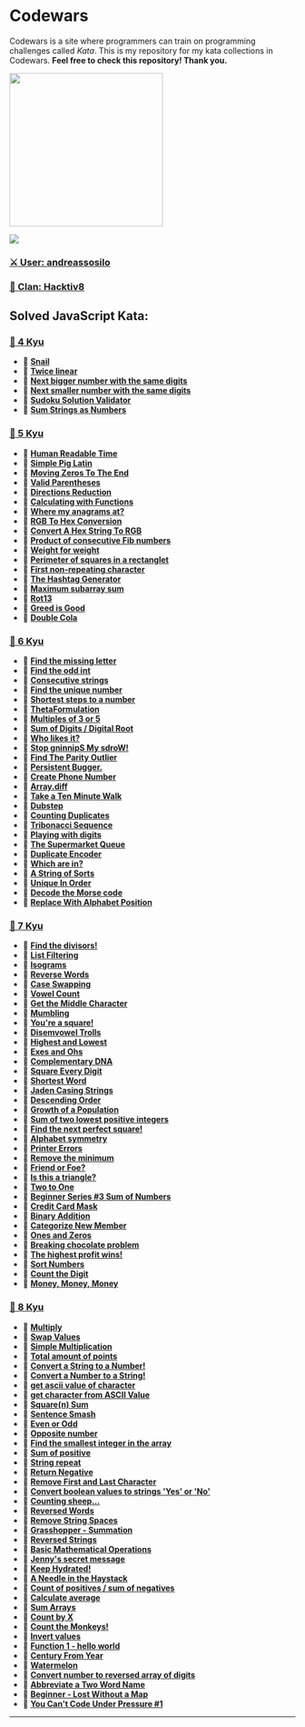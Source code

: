 # Codewars
Codewars is a site where programmers can train on programming challenges called *Kata*. This is my repository for my kata collections in Codewars. **Feel free to check this repository! Thank you.**

<img height="270" src="https://miro.medium.com/max/1050/1*a9L7ZZhi8hIAJmWXmSaPXw.png">

[<img src="https://www.codewars.com/users/andreassosilo/badges/large">](https://www.codewars.com/users/andreassosilo/)

### [:crossed_swords: User: andreassosilo ](https://www.codewars.com/users/andreassosilo/)  
### [:fox_face: Clan: Hacktiv8 ](https://www.codewars.com/users/andreassosilo/)

## Solved JavaScript Kata:
### [:open_file_folder: 4 Kyu](https://github.com/andreassosilo/codewars/tree/master/JavaScript/4kyu)
- :cherry_blossom:
[**Snail**](https://github.com/andreassosilo/codewars/blob/master/JavaScript/4kyu/snail.js)
- :cherry_blossom:
[**Twice linear**](https://github.com/andreassosilo/codewars/blob/master/JavaScript/4kyu/twiceLinear.js)
- :cherry_blossom:
[**Next bigger number with the same digits**](https://github.com/andreassosilo/codewars/blob/master/JavaScript/4kyu/nextBiggerNumber.js)
- :cherry_blossom:
[**Next smaller number with the same digits**](https://github.com/andreassosilo/codewars/blob/master/JavaScript/4kyu/nextSmallerNumber.js)
- :cherry_blossom:
[**Sudoku Solution Validator**](https://github.com/andreassosilo/codewars/blob/master/JavaScript/4kyu/sudokuSolutionValidator.js)
- :cherry_blossom:
[**Sum Strings as Numbers**](https://github.com/andreassosilo/codewars/blob/master/JavaScript/4kyu/sumStringAsNumbers.js)

### [:open_file_folder: 5 Kyu](https://github.com/andreassosilo/codewars/tree/master/JavaScript/5kyu)
- :cherry_blossom:
[**Human Readable Time**](https://github.com/andreassosilo/codewars/blob/master/JavaScript/5kyu/readableTime.js)
- :cherry_blossom:
[**Simple Pig Latin**](https://github.com/andreassosilo/codewars/blob/master/JavaScript/5kyu/pigLatin.js)
- :cherry_blossom:
[**Moving Zeros To The End**](https://github.com/andreassosilo/codewars/blob/master/JavaScript/5kyu/movingZeroToEnd.js)
- :cherry_blossom:
[**Valid Parentheses**](https://github.com/andreassosilo/codewars/blob/master/JavaScript/5kyu/validParentheses.js)
- :cherry_blossom:
[**Directions Reduction**](https://github.com/andreassosilo/codewars/blob/master/JavaScript/5kyu/directionsReduction.js)
- :cherry_blossom:
[**Calculating with Functions**](https://github.com/andreassosilo/codewars/blob/master/JavaScript/5kyu/calculatingFunctions.js)
- :cherry_blossom:
[**Where my anagrams at?**](https://github.com/andreassosilo/codewars/blob/master/JavaScript/5kyu/whereMyAnagram.js)
- :cherry_blossom:
[**RGB To Hex Conversion**](https://github.com/andreassosilo/codewars/blob/master/JavaScript/5kyu/rgbToHex.js)
- :cherry_blossom:
[**Convert A Hex String To RGB**](https://github.com/andreassosilo/codewars/blob/master/JavaScript/5kyu/hexToRGB.js)
- :cherry_blossom:
[**Product of consecutive Fib numbers**](https://github.com/andreassosilo/codewars/blob/master/JavaScript/5kyu/productOfFibNum.js)
- :cherry_blossom:
[**Weight for weight**](https://github.com/andreassosilo/codewars/blob/master/JavaScript/5kyu/weightForWeight.js)
- :cherry_blossom:
[**Perimeter of squares in a rectanglet**](https://github.com/andreassosilo/codewars/blob/master/JavaScript/5kyu/perimeterSquareRectangle.js)
- :cherry_blossom:
[**First non-repeating character**](https://github.com/andreassosilo/codewars/blob/master/JavaScript/5kyu/nonRepeatingChar.js)
- :cherry_blossom:
[**The Hashtag Generator**](https://github.com/andreassosilo/codewars/blob/master/JavaScript/5kyu/hashtagGenerator.js)
- :cherry_blossom:
[**Maximum subarray sum**](https://github.com/andreassosilo/codewars/blob/master/JavaScript/5kyu/maxSubarraySum.js)
- :cherry_blossom:
[**Rot13**](https://github.com/andreassosilo/codewars/blob/master/JavaScript/5kyu/rot13.js)
- :cherry_blossom:
[**Greed is Good**](https://github.com/andreassosilo/codewars/blob/master/JavaScript/5kyu/greedIsGood.js)
- :cherry_blossom:
[**Double Cola**](https://github.com/andreassosilo/codewars/blob/master/JavaScript/5kyu/doubleCola.js)

### [:open_file_folder: 6 Kyu](https://github.com/andreassosilo/codewars/tree/master/JavaScript/6kyu)
- :cherry_blossom:
[**Find the missing letter**](https://github.com/andreassosilo/codewars/blob/master/JavaScript/6kyu/missingLetter.js)
- :cherry_blossom:
[**Find the odd int**](https://github.com/andreassosilo/codewars/blob/master/JavaScript/6kyu/findOddInt.js)
- :cherry_blossom:
[**Consecutive strings**](https://github.com/andreassosilo/codewars/blob/master/JavaScript/6kyu/consecutiveStrings.js)
- :cherry_blossom:
[**Find the unique number**](https://github.com/andreassosilo/codewars/blob/master/JavaScript/6kyu/uniqueNumber.js)
- :cherry_blossom:
[**Shortest steps to a number**](https://github.com/andreassosilo/codewars/blob/master/JavaScript/6kyu/shortestStepsNumber.js)
- :cherry_blossom:
[**ThetaFormulation**](https://github.com/andreassosilo/codewars/blob/master/JavaScript/6kyu/thetaFormulation.js)
- :cherry_blossom:
[**Multiples of 3 or 5**](https://github.com/andreassosilo/codewars/blob/master/JavaScript/6kyu/multiple3Or5.js)
- :cherry_blossom:
[**Sum of Digits / Digital Root**](https://github.com/andreassosilo/codewars/blob/master/JavaScript/6kyu/digitalRoot.js)
- :cherry_blossom:
[**Who likes it?**](https://github.com/andreassosilo/codewars/blob/master/JavaScript/6kyu/whoLikesIt.js)
- :cherry_blossom:
[**Stop gninnipS My sdroW!**](https://github.com/andreassosilo/codewars/blob/master/JavaScript/6kyu/stopGninnipSMysdroW.js)
- :cherry_blossom:
[**Find The Parity Outlier**](https://github.com/andreassosilo/codewars/blob/master/JavaScript/6kyu/findParityOutlier.js)
- :cherry_blossom:
[**Persistent Bugger.**](https://github.com/andreassosilo/codewars/blob/master/JavaScript/6kyu/persistentBugger.js)
- :cherry_blossom:
[**Create Phone Number**](https://github.com/andreassosilo/codewars/blob/master/JavaScript/6kyu/createPhoneNumber.js)
- :cherry_blossom:
[**Array.diff**](https://github.com/andreassosilo/codewars/blob/master/JavaScript/6kyu/arrayDiff.js)
- :cherry_blossom:
[**Take a Ten Minute Walk**](https://github.com/andreassosilo/codewars/blob/master/JavaScript/6kyu/takeTenMinuteWalk.js)
- :cherry_blossom:
[**Dubstep**](https://github.com/andreassosilo/codewars/blob/master/JavaScript/6kyu/dubstep.js)
- :cherry_blossom:
[**Counting Duplicates**](https://github.com/andreassosilo/codewars/blob/master/JavaScript/6kyu/countingDuplicates.js)
- :cherry_blossom:
[**Tribonacci Sequence**](https://github.com/andreassosilo/codewars/blob/master/JavaScript/6kyu/tribonacciSequence.js)
- :cherry_blossom:
[**Playing with digits**](https://github.com/andreassosilo/codewars/blob/master/JavaScript/6kyu/playingWithDigits.js)
- :cherry_blossom:
[**The Supermarket Queue**](https://github.com/andreassosilo/codewars/blob/master/JavaScript/6kyu/supermarketQueue.js)
- :cherry_blossom:
[**Duplicate Encoder**](https://github.com/andreassosilo/codewars/blob/master/JavaScript/6kyu/duplicateEncoder.js)
- :cherry_blossom:
[**Which are in?**](https://github.com/andreassosilo/codewars/blob/master/JavaScript/6kyu/whichAreIn.js)
- :cherry_blossom:
[**A String of Sorts**](https://github.com/andreassosilo/codewars/blob/master/JavaScript/6kyu/aStringOfSorts.js)
- :cherry_blossom:
[**Unique In Order**](https://github.com/andreassosilo/codewars/blob/master/JavaScript/6kyu/uniqueInOrder.js)
- :cherry_blossom:
[**Decode the Morse code**](https://github.com/andreassosilo/codewars/blob/master/JavaScript/6kyu/decodeTheMorseCode.js)
- :cherry_blossom:
[**Replace With Alphabet Position**](https://github.com/andreassosilo/codewars/blob/master/JavaScript/6kyu/replaceAlphabetPosition.js)

### [:open_file_folder: 7 Kyu](https://github.com/andreassosilo/codewars/tree/master/JavaScript/7kyu)
- :cherry_blossom:
[**Find the divisors!**](https://github.com/andreassosilo/codewars/blob/master/JavaScript/7kyu/divisor.js)
- :cherry_blossom:
[**List Filtering**](https://github.com/andreassosilo/codewars/blob/master/JavaScript/7kyu/listFiltering.js)
- :cherry_blossom:
[**Isograms**](https://github.com/andreassosilo/codewars/blob/master/JavaScript/7kyu/isograms.js)
- :cherry_blossom:
[**Reverse Words**](https://github.com/andreassosilo/codewars/blob/master/JavaScript/7kyu/reverseWords.js)
- :cherry_blossom:
[**Case Swapping**](https://github.com/andreassosilo/codewars/blob/master/JavaScript/7kyu/caseSwapping.js)
- :cherry_blossom:
[**Vowel Count**](https://github.com/andreassosilo/codewars/blob/master/JavaScript/7kyu/vowelCount.js)
- :cherry_blossom:
[**Get the Middle Character**](https://github.com/andreassosilo/codewars/blob/master/JavaScript/7kyu/middleCharacter.js)
- :cherry_blossom:
[**Mumbling**](https://github.com/andreassosilo/codewars/blob/master/JavaScript/7kyu/mumbling.js)
- :cherry_blossom:
[**You're a square!**](https://github.com/andreassosilo/codewars/blob/master/JavaScript/7kyu/youAreSquare.js)
- :cherry_blossom:
[**Disemvowel Trolls**](https://github.com/andreassosilo/codewars/blob/master/JavaScript/7kyu/disemvowelTrolls.js)
- :cherry_blossom:
[**Highest and Lowest**](https://github.com/andreassosilo/codewars/blob/master/JavaScript/7kyu/highestLowest.js)
- :cherry_blossom:
[**Exes and Ohs**](https://github.com/andreassosilo/codewars/blob/master/JavaScript/7kyu/exesAndOhs.js)
- :cherry_blossom:
[**Complementary DNA**](https://github.com/andreassosilo/codewars/blob/master/JavaScript/7kyu/complementaryDNA.js)
- :cherry_blossom:
[**Square Every Digit**](https://github.com/andreassosilo/codewars/blob/master/JavaScript/7kyu/squareEveryDigit.js)
- :cherry_blossom:
[**Shortest Word**](https://github.com/andreassosilo/codewars/blob/master/JavaScript/7kyu/shortestWord.js)
- :cherry_blossom:
[**Jaden Casing Strings**](https://github.com/andreassosilo/codewars/blob/master/JavaScript/7kyu/jadenCasingStrings.js)
- :cherry_blossom:
[**Descending Order**](https://github.com/andreassosilo/codewars/blob/master/JavaScript/7kyu/descendingOrder.js)
- :cherry_blossom:
[**Growth of a Population**](https://github.com/andreassosilo/codewars/blob/master/JavaScript/7kyu/growthOfPopulation.js)
- :cherry_blossom:
[**Sum of two lowest positive integers**](https://github.com/andreassosilo/codewars/blob/master/JavaScript/7kyu/sumTwoPositiveIntegers.js)
- :cherry_blossom:
[**Find the next perfect square!**](https://github.com/andreassosilo/codewars/blob/master/JavaScript/7kyu/nextPerfectSquare.js)
- :cherry_blossom:
[**Alphabet symmetry**](https://github.com/andreassosilo/codewars/blob/master/JavaScript/7kyu/alphabetSymmetry.js)
- :cherry_blossom:
[**Printer Errors**](https://github.com/andreassosilo/codewars/blob/master/JavaScript/7kyu/printerErrors.js)
- :cherry_blossom:
[**Remove the minimum**](https://github.com/andreassosilo/codewars/blob/master/JavaScript/7kyu/removeTheMinimum.js)
- :cherry_blossom:
[**Friend or Foe?**](https://github.com/andreassosilo/codewars/blob/master/JavaScript/7kyu/friendOrFoe.js)
- :cherry_blossom:
[**Is this a triangle?**](https://github.com/andreassosilo/codewars/blob/master/JavaScript/7kyu/isThisATriangle.js)
- :cherry_blossom:
[**Two to One**](https://github.com/andreassosilo/codewars/blob/master/JavaScript/7kyu/twoToOne.js)
- :cherry_blossom:
[**Beginner Series #3 Sum of Numbers**](https://github.com/andreassosilo/codewars/blob/master/JavaScript/7kyu/sumOfNumbers.js)
- :cherry_blossom:
[**Credit Card Mask**](https://github.com/andreassosilo/codewars/blob/master/JavaScript/7kyu/creditCardMask.js)
- :cherry_blossom:
[**Binary Addition**](https://github.com/andreassosilo/codewars/blob/master/JavaScript/7kyu/binaryAddition.js)
- :cherry_blossom:
[**Categorize New Member**](https://github.com/andreassosilo/codewars/blob/master/JavaScript/7kyu/categorizeNewMember.js)
- :cherry_blossom:
[**Ones and Zeros**](https://github.com/andreassosilo/codewars/blob/master/JavaScript/7kyu/onesAndZeros.js)
- :cherry_blossom:
[**Breaking chocolate problem**](https://github.com/andreassosilo/codewars/blob/master/JavaScript/7kyu/breakingChocolateProblem.js)
- :cherry_blossom:
[**The highest profit wins!**](https://github.com/andreassosilo/codewars/blob/master/JavaScript/7kyu/theHighestProfitWins.js)
- :cherry_blossom:
[**Sort Numbers**](https://github.com/andreassosilo/codewars/blob/master/JavaScript/7kyu/sortNumbers.js)
- :cherry_blossom:
[**Count the Digit**](https://github.com/andreassosilo/codewars/blob/master/JavaScript/7kyu/countTheDigit.js)
- :cherry_blossom:
[**Money, Money, Money**](https://github.com/andreassosilo/codewars/blob/master/JavaScript/7kyu/moneyMoneyMoney.js)

### [:open_file_folder: 8 Kyu](https://github.com/andreassosilo/codewars/tree/master/JavaScript/8kyu)
- :cherry_blossom:
[**Multiply**](https://github.com/andreassosilo/codewars/blob/master/JavaScript/8kyu/multiply.js)
- :cherry_blossom:
[**Swap Values**](https://github.com/andreassosilo/codewars/blob/master/JavaScript/8kyu/swapValues.js)
- :cherry_blossom:
[**Simple Multiplication**](https://github.com/andreassosilo/codewars/blob/master/JavaScript/8kyu/simpleMultiplication.js)
- :cherry_blossom:
[**Total amount of points**](https://github.com/andreassosilo/codewars/blob/master/JavaScript/8kyu/totalPoints.js)
- :cherry_blossom:
[**Convert a String to a Number!**](https://github.com/andreassosilo/codewars/blob/master/JavaScript/8kyu/convertStringToNumber.js)
- :cherry_blossom:
[**Convert a Number to a String!**](https://github.com/andreassosilo/codewars/blob/master/JavaScript/8kyu/convertNumberToString.js)
- :cherry_blossom:
[**get ascii value of character**](https://github.com/andreassosilo/codewars/blob/master/JavaScript/8kyu/asciiValueChar.js)
- :cherry_blossom:
[**get character from ASCII Value**](https://github.com/andreassosilo/codewars/blob/master/JavaScript/8kyu/getCharFromAscii.js)
- :cherry_blossom:
[**Square(n) Sum**](https://github.com/andreassosilo/codewars/blob/master/JavaScript/8kyu/squareNSum.js)
- :cherry_blossom:
[**Sentence Smash**](https://github.com/andreassosilo/codewars/blob/master/JavaScript/8kyu/sentenceSmash.js)
- :cherry_blossom:
[**Even or Odd**](https://github.com/andreassosilo/codewars/blob/master/JavaScript/8kyu/evenOrOdd.js)
- :cherry_blossom:
[**Opposite number**](https://github.com/andreassosilo/codewars/blob/master/JavaScript/8kyu/oppositeNumber.js)
- :cherry_blossom:
[**Find the smallest integer in the array**](https://github.com/andreassosilo/codewars/blob/master/JavaScript/8kyu/smallestIntArray.js)
- :cherry_blossom:
[**Sum of positive**](https://github.com/andreassosilo/codewars/blob/master/JavaScript/8kyu/sumOfPositive.js)
- :cherry_blossom:
[**String repeat**](https://github.com/andreassosilo/codewars/blob/master/JavaScript/8kyu/stringRepeat.js)
- :cherry_blossom:
[**Return Negative**](https://github.com/andreassosilo/codewars/blob/master/JavaScript/8kyu/returnNegative.js)
- :cherry_blossom:
[**Remove First and Last Character**](https://github.com/andreassosilo/codewars/blob/master/JavaScript/8kyu/removeFirstLastChar.js)
- :cherry_blossom:
[**Convert boolean values to strings 'Yes' or 'No'**](https://github.com/andreassosilo/codewars/blob/master/JavaScript/8kyu/convertBooleanVal.js)
- :cherry_blossom:
[**Counting sheep...**](https://github.com/andreassosilo/codewars/blob/master/JavaScript/8kyu/countingSheep.js)
- :cherry_blossom:
[**Reversed Words**](https://github.com/andreassosilo/codewars/blob/master/JavaScript/8kyu/reversedWords.js)
- :cherry_blossom:
[**Remove String Spaces**](https://github.com/andreassosilo/codewars/blob/master/JavaScript/8kyu/removeStringSpaces.js)
- :cherry_blossom:
[**Grasshopper - Summation**](https://github.com/andreassosilo/codewars/blob/master/JavaScript/8kyu/grasshopperSummation.js)
- :cherry_blossom:
[**Reversed Strings**](https://github.com/andreassosilo/codewars/blob/master/JavaScript/8kyu/reversedStrings.js)
- :cherry_blossom:
[**Basic Mathematical Operations**](https://github.com/andreassosilo/codewars/blob/master/JavaScript/8kyu/basicMathematicalOperations.js)
- :cherry_blossom:
[**Jenny's secret message**](https://github.com/andreassosilo/codewars/blob/master/JavaScript/8kyu/jennySecretMessage.js)
- :cherry_blossom:
[**Keep Hydrated!**](https://github.com/andreassosilo/codewars/blob/master/JavaScript/8kyu/keepHydrated.js)
- :cherry_blossom:
[**A Needle in the Haystack**](https://github.com/andreassosilo/codewars/blob/master/JavaScript/8kyu/needleInHaystack.js)
- :cherry_blossom:
[**Count of positives / sum of negatives**](https://github.com/andreassosilo/codewars/blob/master/JavaScript/8kyu/countPosSumNeg.js)
- :cherry_blossom:
[**Calculate average**](https://github.com/andreassosilo/codewars/blob/master/JavaScript/8kyu/calculateAverage.js)
- :cherry_blossom:
[**Sum Arrays**](https://github.com/andreassosilo/codewars/blob/master/JavaScript/8kyu/sumArrays.js)
- :cherry_blossom:
[**Count by X**](https://github.com/andreassosilo/codewars/blob/master/JavaScript/8kyu/countByX.js)
- :cherry_blossom:
[**Count the Monkeys!**](https://github.com/andreassosilo/codewars/blob/master/JavaScript/8kyu/countTheMonkeys.js)
- :cherry_blossom:
[**Invert values**](https://github.com/andreassosilo/codewars/blob/master/JavaScript/8kyu/invertValues.js)
- :cherry_blossom:
[**Function 1 - hello world**](https://github.com/andreassosilo/codewars/blob/master/JavaScript/8kyu/function1HelloWorld.js)
- :cherry_blossom:
[**Century From Year**](https://github.com/andreassosilo/codewars/blob/master/JavaScript/8kyu/centuryFromYear.js)
- :cherry_blossom:
[**Watermelon**](https://github.com/andreassosilo/codewars/blob/master/JavaScript/8kyu/watermelon.js)
- :cherry_blossom:
[**Convert number to reversed array of digits**](https://github.com/andreassosilo/codewars/blob/master/JavaScript/8kyu/convertReversedNumberArray.js)
- :cherry_blossom:
[**Abbreviate a Two Word Name**](https://github.com/andreassosilo/codewars/blob/master/JavaScript/8kyu/abbreviateTwoWordName.js)
- :cherry_blossom:
[**Beginner - Lost Without a Map**](https://github.com/andreassosilo/codewars/blob/master/JavaScript/8kyu/beginnerLostWithoutAMap.js)
- :cherry_blossom:
[**You Can't Code Under Pressure #1**](https://github.com/andreassosilo/codewars/blob/master/JavaScript/8kyu/youCantCodeUnderPressure1.js)

---
